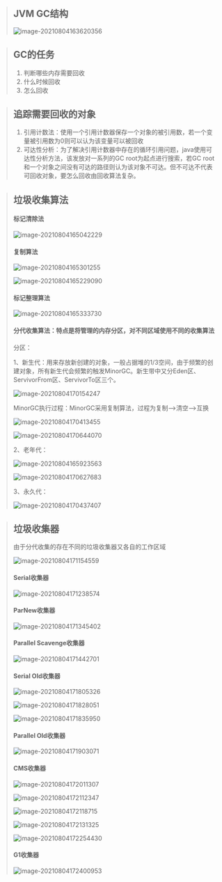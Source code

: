 > ## JVM GC结构
>
> ![image-20210804163620356](image/image-20210804163620356.png)

> ## GC的任务
>
> 1. 判断哪些内存需要回收
> 2. 什么时候回收
> 3. 怎么回收

> ## 追踪需要回收的对象
>
> 1. 引用计数法：使用一个引用计数器保存一个对象的被引用数，若一个变量被引用数为0则可以认为该变量可以被回收
> 2. 可达性分析：为了解决引用计数器中存在的循环引用问题，java使用可达性分析方法，该发放对一系列的GC root为起点进行搜索，若GC root和一个对象之间没有可达的路径则认为该对象不可达。但不可达不代表可回收对象，要怎么回收由回收算法复杂。

> ## 垃圾收集算法
>
> #### 标记清除法
>
> ![image-20210804165042229](image/image-20210804165042229.png)
>
> #### 复制算法
>
> ![image-20210804165301255](image/image-20210804165301255.png)
>
> ![image-20210804165229090](image/image-20210804165229090.png)
>
> #### 标记整理算法
>
> ![image-20210804165333730](image/image-20210804165333730.png)
>
> #### 分代收集算法：特点是将管理的内存分区，对不同区域使用不同的收集算法
>
> 分区：
>
> 1、新生代：用来存放新创建的对象，一般占据堆的1/3空间，由于频繁的创建对象，所有新生代会频繁的触发MinorGC。新生带中又分Eden区、ServivorFrom区、ServivorTo区三个。
>
> ![image-20210804170154247](image/image-20210804170154247.png)
>
> MinorGC执行过程：MinorGC采用复制算法，过程为复制——>清空——>互换
>
> ![image-20210804170413455](image/image-20210804170413455.png)
>
> ![image-20210804170644070](image/image-20210804170644070.png)
>
> 2、老年代：
>
> ![image-20210804165923563](image/image-20210804165923563.png)
>
> ![image-20210804170627683](image/image-20210804170627683.png)
>
> 3、永久代：
>
> ![image-20210804170437407](image/image-20210804170437407.png)

> ## 垃圾收集器
>
> 由于分代收集的存在不同的垃圾收集器又各自的工作区域
>
> ![image-20210804171154559](image/image-20210804171154559.png)
>
> #### Serial收集器
>
> ![image-20210804171238574](image/image-20210804171238574.png)
>
> #### ParNew收集器
>
> ![image-20210804171345402](image/image-20210804171345402.png)
>
> #### Parallel Scavenge收集器
>
> ![image-20210804171442701](image/image-20210804171442701.png)
>
> #### Serial Old收集器
>
> ![image-20210804171805326](image/image-20210804171805326.png)
>
> ![image-20210804171828051](image/image-20210804171828051.png)
>
> ![image-20210804171835950](image/image-20210804171835950.png)
>
> #### Parallel Old收集器
>
> ![image-20210804171903071](image/image-20210804171903071.png)
>
> #### CMS收集器
>
> ![image-20210804172011307](image/image-20210804172011307.png)
>
> ![image-20210804172112347](image/image-20210804172112347.png)
>
> ![image-20210804172118715](image/image-20210804172118715.png)
>
> ![image-20210804172131325](image/image-20210804172131325.png)
>
> ![image-20210804172254430](image/image-20210804172254430.png)
>
> #### G1收集器
>
> ![image-20210804172400953](image/image-20210804172400953.png)
>
> 
